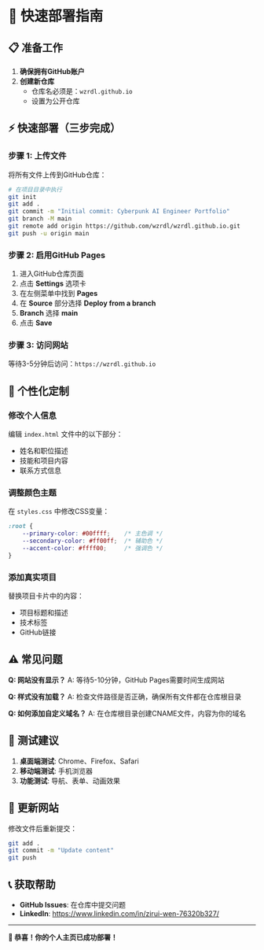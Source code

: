 # 🚀 快速部署指南

## 📋 准备工作

1. **确保拥有GitHub账户**
2. **创建新仓库**
   - 仓库名必须是：`wzrdl.github.io`
   - 设置为公开仓库

## ⚡ 快速部署（三步完成）

### 步骤 1: 上传文件

将所有文件上传到GitHub仓库：

```bash
# 在项目目录中执行
git init
git add .
git commit -m "Initial commit: Cyberpunk AI Engineer Portfolio"
git branch -M main
git remote add origin https://github.com/wzrdl/wzrdl.github.io.git
git push -u origin main
```

### 步骤 2: 启用GitHub Pages

1. 进入GitHub仓库页面
2. 点击 **Settings** 选项卡
3. 在左侧菜单中找到 **Pages**
4. 在 **Source** 部分选择 **Deploy from a branch**
5. **Branch** 选择 **main**
6. 点击 **Save**

### 步骤 3: 访问网站

等待3-5分钟后访问：`https://wzrdl.github.io`

## 🎨 个性化定制

### 修改个人信息
编辑 `index.html` 文件中的以下部分：
- 姓名和职位描述
- 技能和项目内容
- 联系方式信息

### 调整颜色主题
在 `styles.css` 中修改CSS变量：
```css
:root {
    --primary-color: #00ffff;    /* 主色调 */
    --secondary-color: #ff00ff;  /* 辅助色 */
    --accent-color: #ffff00;     /* 强调色 */
}
```

### 添加真实项目
替换项目卡片中的内容：
- 项目标题和描述
- 技术标签
- GitHub链接

## ⚠️ 常见问题

**Q: 网站没有显示？**
A: 等待5-10分钟，GitHub Pages需要时间生成网站

**Q: 样式没有加载？**
A: 检查文件路径是否正确，确保所有文件都在仓库根目录

**Q: 如何添加自定义域名？**
A: 在仓库根目录创建CNAME文件，内容为你的域名

## 📱 测试建议

1. **桌面端测试**: Chrome、Firefox、Safari
2. **移动端测试**: 手机浏览器
3. **功能测试**: 导航、表单、动画效果

## 🔄 更新网站

修改文件后重新提交：
```bash
git add .
git commit -m "Update content"
git push
```

## 📞 获取帮助

- **GitHub Issues**: 在仓库中提交问题
- **LinkedIn**: https://www.linkedin.com/in/zirui-wen-76320b327/

---

**🎉 恭喜！你的个人主页已成功部署！**